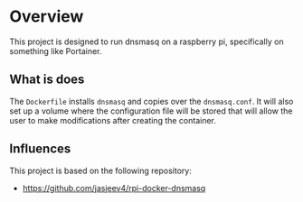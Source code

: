 # Overview

This project is designed to run dnsmasq on a raspberry pi, specifically on something like Portainer.

## What is does

The `Dockerfile` installs `dnsmasq` and copies over the `dnsmasq.conf`. It will also set up a volume
where the configuration file will be stored that will allow the user to make modifications after creating
the container.

## Influences

This project is based on the following repository: 

* https://github.com/jasjeev4/rpi-docker-dnsmasq